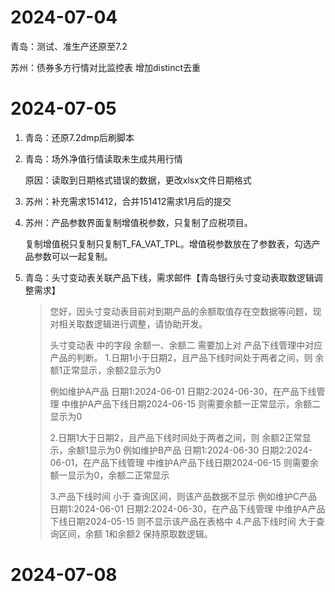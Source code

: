 # 2024-07-04

青岛：测试、准生产还原至7.2

苏州：债券多方行情对比监控表 增加distinct去重

# 2024-07-05

1. 青岛：还原7.2dmp后刷脚本

2. 青岛：场外净值行情读取未生成共用行情

   原因：读取到日期格式错误的数据，更改xlsx文件日期格式

3. 苏州：补充需求151412，合并151412需求1月后的提交

4. 苏州：产品参数界面复制增值税参数，只复制了应税项目。

   复制增值税只复制只复制T_FA_VAT_TPL。增值税参数放在了参数表，勾选产品参数可以一起复制。

5. 青岛：头寸变动表关联产品下线，需求邮件【青岛银行头寸变动表取数逻辑调整需求】

   > 您好，因头寸变动表目前对到期产品的余额取值存在空数据等问题，现对相关取数逻辑进行调整，请协助开发。
   >
   >
   >  头寸变动表  中的字段 余额一、余额二 需要加上对 产品下线管理中对应产品的判断。
   > 1.日期1小于日期2，且产品下线时间处于两者之间，则 余额1正常显示，余额2显示为0
   >
   > 例如维护A产品 日期1:2024-06-01  日期2:2024-06-30，在产品下线管理 中维护A产品下线日期2024-06-15 
   > 则需要余额一正常显示，余额二显示为0 
   >
   > 2.日期1大于日期2，且产品下线时间处于两者之间，则 余额2正常显示，余额1显示为0
   > 例如维护B产品 日期1:2024-06-30  日期2:2024-06-01，在产品下线管理 中维护A产品下线日期2024-06-15 
   > 则需要余额一显示为0，余额二正常显示
   >
   > 3.产品下线时间 小于 查询区间，则该产品数据不显示
   > 例如维护C产品 日期1:2024-06-01  日期2:2024-06-30，在产品下线管理 中维护A产品下线日期2024-05-15
   > 则不显示该产品在表格中
   > 4.产品下线时间 大于查询区间，余额 1和余额2 保持原取数逻辑。
# 2024-07-08

